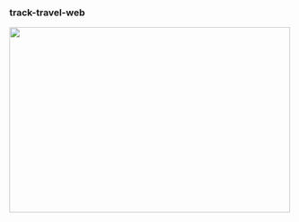 ### track-travel-web 

<a><img src="https://i.ibb.co/g3N36M0/Captura-de-pantalla-544.png" width="500" height="330" ></a>


